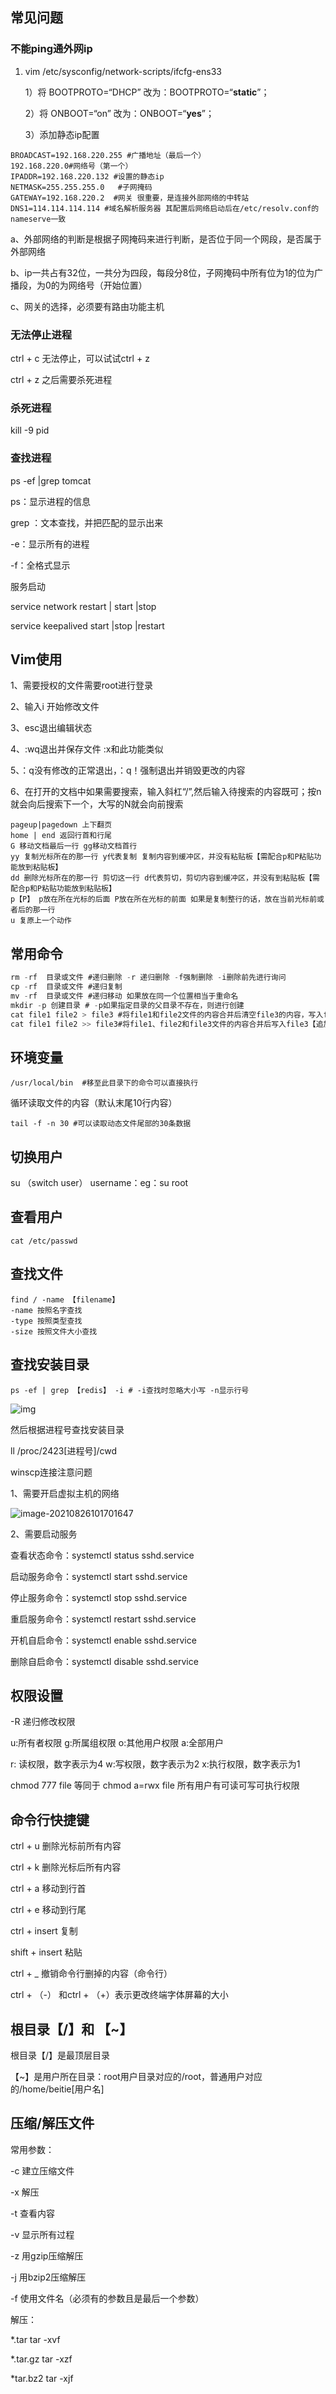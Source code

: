 ## 常见问题

### 不能ping通外网ip

1. vim /etc/sysconfig/network-scripts/ifcfg-ens33

   1）将 BOOTPROTO=“DHCP” 改为：BOOTPROTO=“**static**”；

   2）将 ONBOOT=“on” 改为：ONBOOT=“**yes**”；

   3）添加静态ip配置

~~~
BROADCAST=192.168.220.255 #广播地址（最后一个） 
192.168.220.0#网络号（第一个）
IPADDR=192.168.220.132 #设置的静态ip
NETMASK=255.255.255.0	#子网掩码 
GATEWAY=192.168.220.2  #网关 很重要，是连接外部网络的中转站
DNS1=114.114.114.114 #域名解析服务器 其配置后网络启动后在/etc/resolv.conf的nameserve一致
~~~

a、外部网络的判断是根据子网掩码来进行判断，是否位于同一个网段，是否属于外部网络

b、ip一共占有32位，一共分为四段，每段分8位，子网掩码中所有位为1的位为广播段，为0的为网络号（开始位置）

c、网关的选择，必须要有路由功能主机

### 无法停止进程

ctrl + c 无法停止，可以试试ctrl  + z

ctrl + z 之后需要杀死进程

### 杀死进程

kill -9 pid

### 查找进程

ps -ef |grep tomcat

ps：显示进程的信息

grep ：文本查找，并把匹配的显示出来

-e：显示所有的进程

-f：全格式显示

服务启动

service network restart | start |stop

service keepalived start |stop |restart

## Vim使用

1、需要授权的文件需要root进行登录

2、输入i 开始修改文件

3、esc退出编辑状态

4、:wq退出并保存文件 :x和此功能类似

5、：q没有修改的正常退出，：q！强制退出并销毁更改的内容

6、在打开的文档中如果需要搜索，输入斜杠“/”,然后输入待搜索的内容既可；按n就会向后搜索下一个，大写的N就会向前搜索

~~~
pageup|pagedown 上下翻页
home | end 返回行首和行尾
G 移动文档最后一行 gg移动文档首行
yy 复制光标所在的那一行 y代表复制 复制内容到缓冲区，并没有粘贴板【需配合p和P粘贴功能放到粘贴板】
dd 删除光标所在的那一行 剪切这一行 d代表剪切，剪切内容到缓冲区，并没有到粘贴板【需配合p和P粘贴功能放到粘贴板】
p【P】 p放在所在光标的后面 P放在所在光标的前面 如果是复制整行的话，放在当前光标前或者后的那一行
u 复原上一个动作
~~~



## 常用命令

~~~java
rm -rf  目录或文件 #递归删除 -r 递归删除 -f强制删除 -i删除前先进行询问
cp -rf  目录或文件 #递归复制
mv -rf  目录或文件 #递归移动 如果放在同一个位置相当于重命名
mkdir -p 创建目录 # -p如果指定目录的父目录不存在，则进行创建
cat file1 file2 > file3 #将file1和file2文件的内容合并后清空file3的内容，写入file3
cat file1 file2 >> file3#将file1、file2和file3文件的内容合并后写入file3【追加方式追加入file3后面】


~~~

## 环境变量

~~~
/usr/local/bin  #移至此目录下的命令可以直接执行
~~~

循环读取文件的内容（默认末尾10行内容）

~~~
tail -f -n 30 #可以读取动态文件尾部的30条数据
~~~



## 切换用户

su （switch user） username：eg：su root 

## 查看用户

~~~
cat /etc/passwd
~~~

## 查找文件

~~~
find / -name 【filename】
-name 按照名字查找
-type 按照类型查找
-size 按照文件大小查找
~~~



## 查找安装目录

~~~
ps -ef | grep 【redis】 -i # -i查找时忽略大小写 -n显示行号
~~~

![img](linux/20201010174445794.png)

然后根据进程号查找安装目录

ll /proc/2423[进程号]/cwd

winscp连接注意问题

1、需要开启虚拟主机的网络

![image-20210826101701647](linux/image-20210826101701647.png)

2、需要启动服务

查看状态命令：systemctl status sshd.service

启动服务命令：systemctl start sshd.service

停止服务命令：systemctl stop sshd.service

重启服务命令：systemctl restart sshd.service

开机自启命令：systemctl enable sshd.service

删除自启命令：systemctl disable sshd.service

## 权限设置

-R 递归修改权限

u:所有者权限 g:所属组权限 o:其他用户权限 a:全部用户

r: 读权限，数字表示为4 w:写权限，数字表示为2 x:执行权限，数字表示为1

chmod 777 file 等同于 chmod a=rwx file 所有用户有可读可写可执行权限

 

## 命令行快捷键

ctrl + u  删除光标前所有内容

ctrl + k	删除光标后所有内容

ctrl + a	移动到行首

ctrl + e 	移动到行尾

ctrl + insert 复制

shift + insert 粘贴

ctrl + _  撤销命令行删掉的内容（命令行）	

ctrl + （-） 和ctrl + （+）表示更改终端字体屏幕的大小



## 根目录【/】和 【~】

根目录【/】是最顶层目录

【~】是用户所在目录：root用户目录对应的/root，普通用户对应的/home/beitie[用户名]

## 压缩/解压文件

常用参数：

-c 建立压缩文件

-x 解压

-t 查看内容

-v 显示所有过程

-z 用gzip压缩解压

-j 用bzip2压缩解压

-f 使用文件名（必须有的参数且是最后一个参数）

解压：

*.tar       tar -xvf

*.tar.gz      tar -xzf

*tar.bz2    tar -xjf



